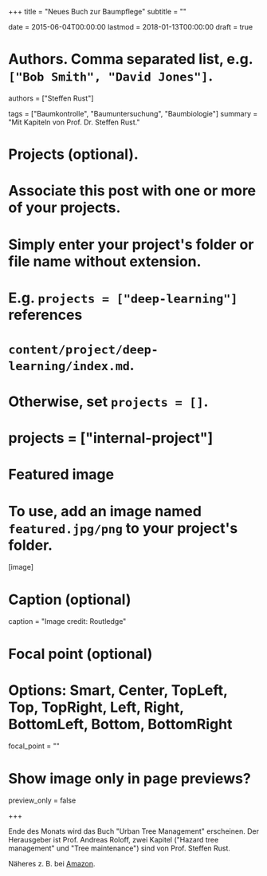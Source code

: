 +++
title = "Neues Buch zur Baumpflege"
subtitle = ""

date = 2015-06-04T00:00:00
lastmod = 2018-01-13T00:00:00
draft = true

# Authors. Comma separated list, e.g. `["Bob Smith", "David Jones"]`.
authors = ["Steffen Rust"]

tags = ["Baumkontrolle", "Baumuntersuchung", "Baumbiologie"]
summary = "Mit Kapiteln von Prof. Dr. Steffen Rust."

# Projects (optional).
#   Associate this post with one or more of your projects.
#   Simply enter your project's folder or file name without extension.
#   E.g. `projects = ["deep-learning"]` references 
#   `content/project/deep-learning/index.md`.
#   Otherwise, set `projects = []`.
# projects = ["internal-project"]

# Featured image
# To use, add an image named `featured.jpg/png` to your project's folder. 
[image]
  # Caption (optional)
  caption = "Image credit: Routledge"

  # Focal point (optional)
  # Options: Smart, Center, TopLeft, Top, TopRight, Left, Right, BottomLeft, Bottom, BottomRight
  focal_point = ""

  # Show image only in page previews?
  preview_only = false

+++

Ende des Monats wird das Buch "Urban Tree Management" erscheinen. Der
Herausgeber ist Prof. Andreas Roloff, zwei Kapitel ("Hazard tree
management" und "Tree maintenance") sind von Prof. Steffen Rust.

Näheres z. B. bei [Amazon](http://www.amazon.de/Urban-Tree-Management-Andreas-Roloff/dp/1118954580/ref=sr_1_cc_1?s=aps&ie=UTF8&qid=1449830317&sr=1-1-catcorr&keywords=urban+tree+management).
